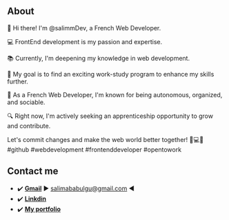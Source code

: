 ## About
👋 Hi there! I'm @salimmDev, a French Web Developer.

💻 FrontEnd development is my passion and expertise.

📚 Currently, I'm deepening my knowledge in web development.

🎯 My goal is to find an exciting work-study program to enhance my skills further.

🌟 As a French Web Developer, I'm known for being autonomous, organized, and sociable.

🔍 Right now, I'm actively seeking an apprenticeship opportunity to grow and contribute.

Let's commit changes and make the web world better together! 🚀💻🌐 #github #webdevelopment #frontenddeveloper #opentowork


## Contact me
 - ✔️ **[Gmail](https://mail.google.com/mail/u/0/?tab=rm&ogbl#inbox)** ▶ salimababulgu@gmail.com ◀
 - ✔️ **[Linkdin](https://www.linkedin.com/in/salim-ababulgu-bb25a9190/)**
 - ✔️ **[My portfolio](https://salim-aba.netlify.app//)** 
